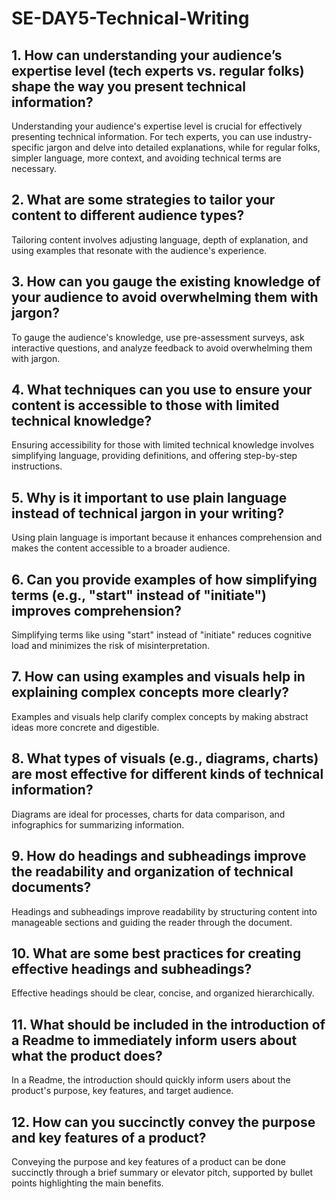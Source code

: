 # SE-DAY5-Technical-Writing
## 1. How can understanding your audience’s expertise level (tech experts vs. regular folks) shape the way you present technical information?

Understanding your audience's expertise level is crucial for effectively presenting technical information. For tech experts, you can use industry-specific jargon and delve into detailed explanations, while for regular folks, simpler language, more context, and avoiding technical terms are necessary.

## 2. What are some strategies to tailor your content to different audience types?

Tailoring content involves adjusting language, depth of explanation, and using examples that resonate with the audience's experience.

## 3. How can you gauge the existing knowledge of your audience to avoid overwhelming them with jargon?

To gauge the audience's knowledge, use pre-assessment surveys, ask interactive questions, and analyze feedback to avoid overwhelming them with jargon.

## 4. What techniques can you use to ensure your content is accessible to those with limited technical knowledge?

Ensuring accessibility for those with limited technical knowledge involves simplifying language, providing definitions, and offering step-by-step instructions.

## 5. Why is it important to use plain language instead of technical jargon in your writing?

Using plain language is important because it enhances comprehension and makes the content accessible to a broader audience.

## 6. Can you provide examples of how simplifying terms (e.g., "start" instead of "initiate") improves comprehension?

Simplifying terms like using "start" instead of "initiate" reduces cognitive load and minimizes the risk of misinterpretation.

## 7. How can using examples and visuals help in explaining complex concepts more clearly?

Examples and visuals help clarify complex concepts by making abstract ideas more concrete and digestible.

## 8. What types of visuals (e.g., diagrams, charts) are most effective for different kinds of technical information?

Diagrams are ideal for processes, charts for data comparison, and infographics for summarizing information.

## 9. How do headings and subheadings improve the readability and organization of technical documents?

Headings and subheadings improve readability by structuring content into manageable sections and guiding the reader through the document.

## 10. What are some best practices for creating effective headings and subheadings?

Effective headings should be clear, concise, and organized hierarchically.

## 11. What should be included in the introduction of a Readme to immediately inform users about what the product does?

In a Readme, the introduction should quickly inform users about the product's purpose, key features, and target audience.

## 12. How can you succinctly convey the purpose and key features of a product?

Conveying the purpose and key features of a product can be done succinctly through a brief summary or elevator pitch, supported by bullet points highlighting the main benefits.
